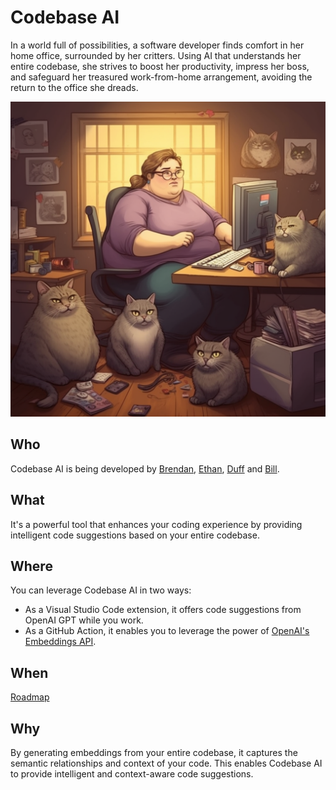 # Codebase AI
In a world full of possibilities, a software developer finds comfort in her home office, surrounded by her critters. Using AI that understands her entire codebase, she strives to boost her productivity, impress her boss, and safeguard her treasured work-from-home arrangement, avoiding the return to the office she dreads.

![Cat Lady](https://raw.githubusercontent.com/codebase-ai/.github/main/images/cat-lady.png)

## Who
Codebase AI is being developed by [Brendan](https://github.com/brendanmd1), [Ethan](https://github.com/ethand12), [Duff](https://github.com/ggduff) and [Bill](https://github.com/william-kerr).

## What
It's a powerful tool that enhances your coding experience by providing intelligent code suggestions based on your entire codebase.

## Where
You can leverage Codebase AI in two ways:

- As a Visual Studio Code extension, it offers code suggestions from OpenAI GPT while you work.
- As a GitHub Action, it enables you to leverage the power of [OpenAI's Embeddings API](https://platform.openai.com/docs/guides/embeddings).

## When
[Roadmap](https://github.com/orgs/codebase-ai/projects/1/views/3)

## Why
By generating embeddings from your entire codebase, it captures the semantic relationships and context of your code. This enables Codebase AI to provide intelligent and context-aware code suggestions.
